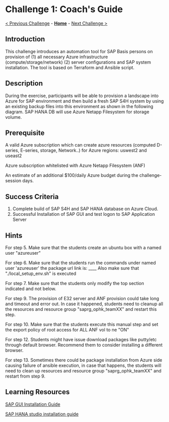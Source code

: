 # Challenge 1: Coach's Guide

[< Previous Challenge](./00-prereqs.md) - **[Home](README.md)** - [Next Challenge >](./02-Azure-Monitor.md)

## Introduction

This challenge introduces an automation tool for SAP Basis persons on provision of (1) all necessary Azure infrastructure (compute/storage/network) (2) server configurations and SAP system installation. The tool is based on Terraform and Ansible script.

## Description

During the exercise, participants will be able to provision a landscape into Azure for SAP environment and then build a fresh SAP S4H system by using an existing backup files into this environment as shown in the following diagram. SAP HANA DB will use Azure Netapp Filesystem for storage volume. 

## Prerequisite

A valid Azure subscription which can create azure resources (computed D-series, E-series, storage, Network..) for Azure regions: uswest2 and useast2

Azure subscription whitelisted with Azure Netapp Filesystem (ANF)

An estimate of an additional $100/daily Azure budget during the challenge-session days.
 
## Success Criteria
1.	Complete build of SAP S4H and SAP HANA database on Azure Cloud.
2.	Successful Installation of SAP GUI and test logon to SAP Application Server

## Hints
 
For step 5. Make sure that the students create an ubuntu box with a named user "azureuser"

For step 6. Make sure that the students run the commands under named user 'azureuser'
	the package url link is: ____
Also make sure that "./local_setup_env.sh" is executed

For step 7. Make sure that the students only modify the top section indicated and not below.

For step 9. The provision of E32 server and ANF provision could take long and timeout and error out. In case it happened, students need to cleanup all the resources and resource group "saprg_ophk_teamXX" and restart this step.

For step 10. Make sure that the students execute this manual step and set the export policy of root access for ALL ANF vol to ne "ON"

For step 12. Students might have issue download packages like putty/etc through default browser. Recommend them to consider installing a different browser.

For step 13. Sometimes there could be package installation from Azure side causing failure of ansible execution, in case that happens, the students will need to clean up resources and resource group "saprg_ophk_teamXX" and restart from step 9.

## Learning Resources

[SAP GUI Installation Guide](https://help.sap.com/viewer/1ebe3120fd734f67afc57b979c3e2d46/760.05/en-US)

[SAP HANA studio installation guide](https://help.sap.com/viewer/a2a49126a5c546a9864aae22c05c3d0e/2.0.01/en-US)
